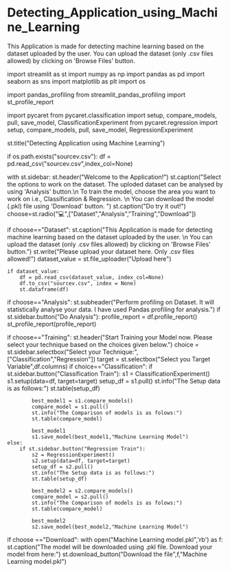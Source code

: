 # Detecting_Application_using_Machine_Learning
This Application is made for detecting machine learning based on the dataset uploaded by the user. You can upload the dataset (only .csv files allowed) by clicking on 'Browse Files' button.


import streamlit as st
import numpy as np
import pandas as pd
import seaborn as sns
import matplotlib as plt
import os

import pandas_profiling
from streamlit_pandas_profiling import st_profile_report

import pycaret
from pycaret.classification import setup, compare_models, pull, save_model, ClassificationExperiment
from pycaret.regression import setup, compare_models, pull, save_model, RegressionExperiment

st.title("Detecting Application using Machine Learning")

if os.path.exists("sourcev.csv"):
    df = pd.read_csv("sourcev.csv",index_col=None)

with st.sidebar:
    st.header("Welcome to the Application!")
    st.caption("Select the options to work on the dataset. The uploded dataset can be analysed by using 'Analysis' button.\n To train the model, choose the area you want to work on i.e., Classification & Regression. \n You can download the model (.pkl) file using 'Download' button. ")
    st.caption("Do try it out!")
    choose=st.radio(":computer:",["Dataset","Analysis","Training","Download"])
    
if choose=="Dataset":
    st.caption("This Application is made for detecting machine learning based on the dataset uploaded by the user. \n You can upload the dataset (only .csv files allowed) by clicking on 'Browse Files' button.")
    st.write("Please upload your dataset here. Only .csv files allowed!")
    dataset_value = st.file_uploader("Upload here")
    
    if dataset_value:
        df = pd.read_csv(dataset_value, index_col=None)
        df.to_csv("sourcev.csv", index = None)
        st.dataframe(df)

if choose=="Analysis":
    st.subheader("Perform profiling on Dataset. It will statistically analyse your data. I have used Pandas profiling for analysis.")
    if st.sidebar.button("Do Analysis"):
        profile_report = df.profile_report() 
        st_profile_report(profile_report)
    
if choose=="Training":
    st.header("Start Training your Model now. Please select your technique based on the choices given below.")
    choice = st.sidebar.selectbox("Select your Technique:", ["Classification","Regression"])
    target = st.selectbox("Select you Target Variable",df.columns)
    if choice=="Classification":
        if st.sidebar.button("Classification Train"):
            s1 = ClassificationExperiment()
            s1.setup(data=df, target=target)
            setup_df = s1.pull()
            st.info("The Setup data is as follows:")
            st.table(setup_df)
            
            best_model1 = s1.compare_models()
            compare_model = s1.pull()
            st.info("The Comparison of models is as folows:")
            st.table(compare_model)
            
            best_model1
            s1.save_model(best_model1,"Machine Learning Model")
    else:
        if st.sidebar.button("Regression Train"):
            s2 = RegressionExperiment()
            s2.setup(data=df, target=target)
            setup_df = s2.pull()
            st.info("The Setup data is as follows:")
            st.table(setup_df)
            
            best_model2 = s2.compare_models()
            compare_model = s2.pull()
            st.info("The Comparison of models is as folows:")
            st.table(compare_model)
            
            best_model2
            s2.save_model(best_model2,"Machine Learning Model")

if choose =="Download":
    with open("Machine Learning model.pkl",'rb') as f:
        st.caption("The model will be downloaded using .pkl file. Download your model from here:")
        st.download_button("Download the file",f,"Machine Learning model.pkl")
